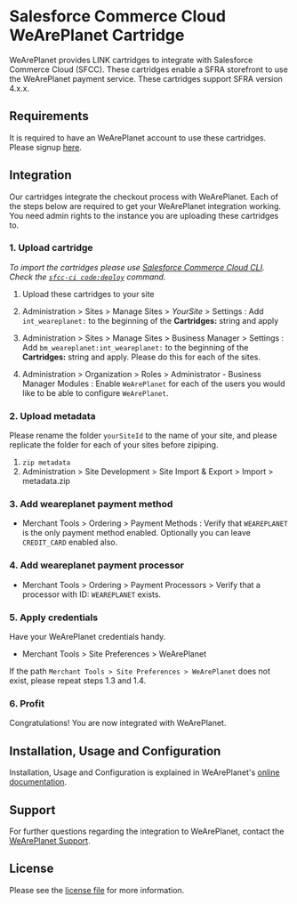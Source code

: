 # Salesforce Commerce Cloud WeArePlanet Cartridge

WeArePlanet provides LINK cartridges to integrate with Salesforce Commerce Cloud (SFCC). These cartridges enable a SFRA storefront to use the WeArePlanet payment service. These cartridges support SFRA version 4.x.x.

## Requirements

It is required to have an WeArePlanet account to use these cartridges. Please signup [here](https://www.weareplanet.com/contact/sales).

## Integration
Our cartridges integrate the checkout process with WeArePlanet. Each of the steps below are required to get your WeArePlanet integration working. You need admin rights to the instance you are uploading these cartridges to.

### 1. Upload cartridge

_To import the cartridges please use [Salesforce Commerce Cloud CLI](https://github.com/SalesforceCommerceCloud/sfcc-ci). Check the [`sfcc-ci code:deploy`](https://github.com/SalesforceCommerceCloud/sfcc-ci#pushing-code) command._

1. Upload these cartridges to your site 

2. Administration >  Sites >  Manage Sites > *YourSite* > Settings : Add `int_weareplanet:` to the beginning of the __Cartridges:__ string and apply

3. Administration >  Sites >  Manage Sites > Business Manager  > Settings : Add `bm_weareplanet:int_weareplanet:` to the beginning of the __Cartridges:__ string and apply. Please do this for each of the sites.

4. Administration >  Organization >  Roles > Administrator - Business Manager Modules : Enable `WeArePlanet` for each of the users you would like to be able to configure `WeArePlanet`.

### 2. Upload metadata
Please rename the folder `yourSiteId` to the name of your site, and please replicate the folder for each of your sites before zipiping.
1. `zip metadata`
2. Administration >  Site Development >  Site Import & Export > Import > metadata.zip

### 3. Add weareplanet payment method
* Merchant Tools >  Ordering >  Payment Methods : Verify that `WEAREPLANET` is the only payment method enabled. Optionally you can leave `CREDIT_CARD` enabled also.

### 4. Add weareplanet payment processor

* Merchant Tools >  Ordering >  Payment Processors > Verify that a processor with ID: `WEAREPLANET` exists.


### 5. Apply credentials
Have your WeArePlanet credentials handy.

* Merchant Tools > Site Preferences > WeArePlanet

If the path `Merchant Tools > Site Preferences > WeArePlanet` does not exist, please repeat steps 1.3 and 1.4. 


### 6. Profit
Congratulations! You are now integrated with WeArePlanet.

## Installation, Usage and Configuration

Installation, Usage and Configuration is explained in WeArePlanet's [online documentation](https://plugin-documentation.weareplanet.com/weareplanet/salesforce-commerce-cloud/1.0.14/docs/en/documentation.html).

## Support

For further questions regarding the integration to WeArePlanet, contact the [WeArePlanet Support](https://paymentshub.weareplanet.com/space/select?target=/support).

## License

Please see the [license file](https://github.com/weareplanet/weareplanet-salesforce-commerce-cloud/blob/master/LICENSE) for more information.